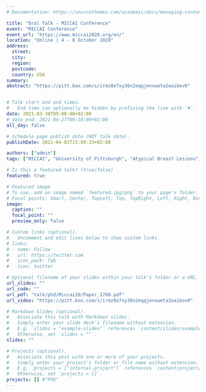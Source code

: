 ```yaml
---
# Documentation: https://sourcethemes.com/academic/docs/managing-content/

title: "Oral Talk - MICCAI Conference"
event: "MICCAI Conference"
event_url: "https://www.miccai2020.org/en/"
location: "Online | 4 - 8 October 2020"
address:
  street:
  city:
  region:
  postcode:
  country: USA
summary: 
abstract: "https://pitt.box.com/s/irmz8e7xy36n2eqqjensweta2waibov0"


# Talk start and end times.
#   End time can optionally be hidden by prefixing the line with `#`.
date: 2021-03-38T09:00:00+02:00
# date_end: 2021-04-27T09:10:00+02:00
all_day: false

# Schedule page publish date (NOT talk date).
publishDate: 2021-04-01T15:09:23+02:00

authors: ["admin"]
tags: ["MICCAI", "University of Pittsburgh", "Atypical Breast Lesions", "Computational Pathology", "Explainable AI", "Histological Patterns"]

# Is this a featured talk? (true/false)
featured: true

# Featured image
# To use, add an image named `featured.jpg/png` to your page's folder.
# Focal points: Smart, Center, TopLeft, Top, TopRight, Left, Right, BottomLeft, Bottom, BottomRight.
image:
  caption: ""
  focal_point: ""
  preview_only: false

# Custom links (optional).
#   Uncomment and edit lines below to show custom links.
# links:
# - name: Follow
#   url: https://twitter.com
#   icon_pack: fab
#   icon: twitter

# Optional filename of your slides within your talk's folder or a URL.
url_slides: ""
url_code: ""
url_pdf: "talk/phd/Miccai20/Paper_1768.pdf"
url_video: "https://pitt.box.com/s/irmz8e7xy36n2eqqjensweta2waibov0"

# Markdown Slides (optional).
#   Associate this talk with Markdown slides.
#   Simply enter your slide deck's filename without extension.
#   E.g. `slides = "example-slides"` references `content/slides/example-slides.md`.
#   Otherwise, set `slides = ""`.
slides: ""

# Projects (optional).
#   Associate this post with one or more of your projects.
#   Simply enter your project's folder or file name without extension.
#   E.g. `projects = ["internal-project"]` references `content/project/deep-learning/index.md`.
#   Otherwise, set `projects = []`.
projects: [] #"PhD"
---
```


<!-- <iframe src="https://drive.google.com/file/d/19_A9486v_Q52TPX5JGTMaEAl163Sfxbh/view?usp=sharing" frameborder="0" width="960" height="569" allowfullscreen="true" mozallowfullscreen="true" webkitallowfullscreen="true"></iframe> -->
